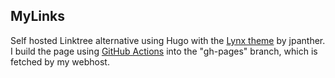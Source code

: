 ## MyLinks

Self hosted Linktree alternative using Hugo with the [Lynx theme](https://github.com/jpanther/lynx) by jpanther. I build the page using [GitHub Actions](.github/workflows/build-page-with-hugo.yml) into the "gh-pages" branch, which is fetched by my webhost.
